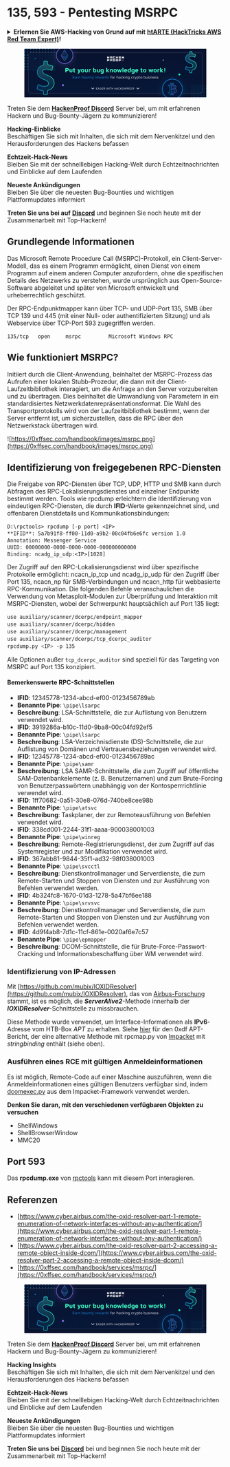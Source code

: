 # 135, 593 - Pentesting MSRPC

<details>

<summary><strong>Erlernen Sie AWS-Hacking von Grund auf mit</strong> <a href="https://training.hacktricks.xyz/courses/arte"><strong>htARTE (HackTricks AWS Red Team Expert)</strong></a><strong>!</strong></summary>

Andere Möglichkeiten, HackTricks zu unterstützen:

* Wenn Sie Ihr **Unternehmen in HackTricks beworben sehen möchten** oder **HackTricks im PDF-Format herunterladen möchten**, überprüfen Sie die [**ABONNEMENTPLÄNE**](https://github.com/sponsors/carlospolop)!
* Holen Sie sich das [**offizielle PEASS & HackTricks-Merchandise**](https://peass.creator-spring.com)
* Entdecken Sie [**The PEASS Family**](https://opensea.io/collection/the-peass-family), unsere Sammlung exklusiver [**NFTs**](https://opensea.io/collection/the-peass-family)
* **Treten Sie der** 💬 [**Discord-Gruppe**](https://discord.gg/hRep4RUj7f) oder der [**Telegram-Gruppe**](https://t.me/peass) bei oder **folgen** Sie uns auf **Twitter** 🐦 [**@carlospolopm**](https://twitter.com/hacktricks\_live)**.**
* **Teilen Sie Ihre Hacking-Tricks, indem Sie PRs an die** [**HackTricks**](https://github.com/carlospolop/hacktricks) und [**HackTricks Cloud**](https://github.com/carlospolop/hacktricks-cloud) Github-Repositorys einreichen.

</details>

<figure><img src="../.gitbook/assets/image (380).png" alt=""><figcaption></figcaption></figure>

Treten Sie dem [**HackenProof Discord**](https://discord.com/invite/N3FrSbmwdy) Server bei, um mit erfahrenen Hackern und Bug-Bounty-Jägern zu kommunizieren!

**Hacking-Einblicke**\
Beschäftigen Sie sich mit Inhalten, die sich mit dem Nervenkitzel und den Herausforderungen des Hackens befassen

**Echtzeit-Hack-News**\
Bleiben Sie mit der schnelllebigen Hacking-Welt durch Echtzeitnachrichten und Einblicke auf dem Laufenden

**Neueste Ankündigungen**\
Bleiben Sie über die neuesten Bug-Bounties und wichtigen Plattformupdates informiert

**Treten Sie uns bei auf** [**Discord**](https://discord.com/invite/N3FrSbmwdy) und beginnen Sie noch heute mit der Zusammenarbeit mit Top-Hackern!

## Grundlegende Informationen

Das Microsoft Remote Procedure Call (MSRPC)-Protokoll, ein Client-Server-Modell, das es einem Programm ermöglicht, einen Dienst von einem Programm auf einem anderen Computer anzufordern, ohne die spezifischen Details des Netzwerks zu verstehen, wurde ursprünglich aus Open-Source-Software abgeleitet und später von Microsoft entwickelt und urheberrechtlich geschützt.

Der RPC-Endpunktmapper kann über TCP- und UDP-Port 135, SMB über TCP 139 und 445 (mit einer Null- oder authentifizierten Sitzung) und als Webservice über TCP-Port 593 zugegriffen werden.
```
135/tcp   open     msrpc         Microsoft Windows RPC
```
## Wie funktioniert MSRPC?

Initiiert durch die Client-Anwendung, beinhaltet der MSRPC-Prozess das Aufrufen einer lokalen Stubb-Prozedur, die dann mit der Client-Laufzeitbibliothek interagiert, um die Anfrage an den Server vorzubereiten und zu übertragen. Dies beinhaltet die Umwandlung von Parametern in ein standardisiertes Netzwerkdatenrepräsentationsformat. Die Wahl des Transportprotokolls wird von der Laufzeitbibliothek bestimmt, wenn der Server entfernt ist, um sicherzustellen, dass die RPC über den Netzwerkstack übertragen wird.

![https://0xffsec.com/handbook/images/msrpc.png](https://0xffsec.com/handbook/images/msrpc.png)

## **Identifizierung von freigegebenen RPC-Diensten**

Die Freigabe von RPC-Diensten über TCP, UDP, HTTP und SMB kann durch Abfragen des RPC-Lokalisierungsdienstes und einzelner Endpunkte bestimmt werden. Tools wie rpcdump erleichtern die Identifizierung von eindeutigen RPC-Diensten, die durch **IFID**-Werte gekennzeichnet sind, und offenbaren Dienstdetails und Kommunikationsbindungen:
```
D:\rpctools> rpcdump [-p port] <IP>
**IFID**: 5a7b91f8-ff00-11d0-a9b2-00c04fb6e6fc version 1.0
Annotation: Messenger Service
UUID: 00000000-0000-0000-0000-000000000000
Binding: ncadg_ip_udp:<IP>[1028]
```
Der Zugriff auf den RPC-Lokalisierungsdienst wird über spezifische Protokolle ermöglicht: ncacn\_ip\_tcp und ncadg\_ip\_udp für den Zugriff über Port 135, ncacn\_np für SMB-Verbindungen und ncacn\_http für webbasierte RPC-Kommunikation. Die folgenden Befehle veranschaulichen die Verwendung von Metasploit-Modulen zur Überprüfung und Interaktion mit MSRPC-Diensten, wobei der Schwerpunkt hauptsächlich auf Port 135 liegt:
```bash
use auxiliary/scanner/dcerpc/endpoint_mapper
use auxiliary/scanner/dcerpc/hidden
use auxiliary/scanner/dcerpc/management
use auxiliary/scanner/dcerpc/tcp_dcerpc_auditor
rpcdump.py <IP> -p 135
```
Alle Optionen außer `tcp_dcerpc_auditor` sind speziell für das Targeting von MSRPC auf Port 135 konzipiert.

#### Bemerkenswerte RPC-Schnittstellen

* **IFID**: 12345778-1234-abcd-ef00-0123456789ab
* **Benannte Pipe**: `\pipe\lsarpc`
* **Beschreibung**: LSA-Schnittstelle, die zur Auflistung von Benutzern verwendet wird.
* **IFID**: 3919286a-b10c-11d0-9ba8-00c04fd92ef5
* **Benannte Pipe**: `\pipe\lsarpc`
* **Beschreibung**: LSA-Verzeichnisdienste (DS)-Schnittstelle, die zur Auflistung von Domänen und Vertrauensbeziehungen verwendet wird.
* **IFID**: 12345778-1234-abcd-ef00-0123456789ac
* **Benannte Pipe**: `\pipe\samr`
* **Beschreibung**: LSA SAMR-Schnittstelle, die zum Zugriff auf öffentliche SAM-Datenbankelemente (z. B. Benutzernamen) und zum Brute-Forcing von Benutzerpasswörtern unabhängig von der Kontosperrrichtlinie verwendet wird.
* **IFID**: 1ff70682-0a51-30e8-076d-740be8cee98b
* **Benannte Pipe**: `\pipe\atsvc`
* **Beschreibung**: Taskplaner, der zur Remoteausführung von Befehlen verwendet wird.
* **IFID**: 338cd001-2244-31f1-aaaa-900038001003
* **Benannte Pipe**: `\pipe\winreg`
* **Beschreibung**: Remote-Registrierungsdienst, der zum Zugriff auf das Systemregister und zur Modifikation verwendet wird.
* **IFID**: 367abb81-9844-35f1-ad32-98f038001003
* **Benannte Pipe**: `\pipe\svcctl`
* **Beschreibung**: Dienstkontrollmanager und Serverdienste, die zum Remote-Starten und Stoppen von Diensten und zur Ausführung von Befehlen verwendet werden.
* **IFID**: 4b324fc8-1670-01d3-1278-5a47bf6ee188
* **Benannte Pipe**: `\pipe\srvsvc`
* **Beschreibung**: Dienstkontrollmanager und Serverdienste, die zum Remote-Starten und Stoppen von Diensten und zur Ausführung von Befehlen verwendet werden.
* **IFID**: 4d9f4ab8-7d1c-11cf-861e-0020af6e7c57
* **Benannte Pipe**: `\pipe\epmapper`
* **Beschreibung**: DCOM-Schnittstelle, die für Brute-Force-Passwort-Cracking und Informationsbeschaffung über WM verwendet wird.

### Identifizierung von IP-Adressen

Mit [https://github.com/mubix/IOXIDResolver](https://github.com/mubix/IOXIDResolver), das von [Airbus-Forschung](https://www.cyber.airbus.com/the-oxid-resolver-part-1-remote-enumeration-of-network-interfaces-without-any-authentication/) stammt, ist es möglich, die _**ServerAlive2**_-Methode innerhalb der _**IOXIDResolver**_-Schnittstelle zu missbrauchen.

Diese Methode wurde verwendet, um Interface-Informationen als **IPv6**-Adresse vom HTB-Box _APT_ zu erhalten. Siehe [hier](https://0xdf.gitlab.io/2021/04/10/htb-apt.html) für den 0xdf APT-Bericht, der eine alternative Methode mit rpcmap.py von [Impacket](https://github.com/SecureAuthCorp/impacket/) mit _stringbinding_ enthält (siehe oben).

### Ausführen eines RCE mit gültigen Anmeldeinformationen

Es ist möglich, Remote-Code auf einer Maschine auszuführen, wenn die Anmeldeinformationen eines gültigen Benutzers verfügbar sind, indem [dcomexec.py](https://github.com/fortra/impacket/blob/master/examples/dcomexec.py) aus dem Impacket-Framework verwendet werden.

**Denken Sie daran, mit den verschiedenen verfügbaren Objekten zu versuchen**

* ShellWindows
* ShellBrowserWindow
* MMC20

## Port 593

Das **rpcdump.exe** von [rpctools](https://resources.oreilly.com/examples/9780596510305/tree/master/tools/rpctools) kann mit diesem Port interagieren.

## Referenzen

* [https://www.cyber.airbus.com/the-oxid-resolver-part-1-remote-enumeration-of-network-interfaces-without-any-authentication/](https://www.cyber.airbus.com/the-oxid-resolver-part-1-remote-enumeration-of-network-interfaces-without-any-authentication/)
* [https://www.cyber.airbus.com/the-oxid-resolver-part-2-accessing-a-remote-object-inside-dcom/](https://www.cyber.airbus.com/the-oxid-resolver-part-2-accessing-a-remote-object-inside-dcom/)
* [https://0xffsec.com/handbook/services/msrpc/](https://0xffsec.com/handbook/services/msrpc/)

<figure><img src="../.gitbook/assets/image (380).png" alt=""><figcaption></figcaption></figure>

Treten Sie dem [**HackenProof Discord**](https://discord.com/invite/N3FrSbmwdy) Server bei, um mit erfahrenen Hackern und Bug-Bounty-Jägern zu kommunizieren!

**Hacking Insights**\
Beschäftigen Sie sich mit Inhalten, die sich mit dem Nervenkitzel und den Herausforderungen des Hackens befassen

**Echtzeit-Hack-News**\
Bleiben Sie mit der schnelllebigen Hacking-Welt durch Echtzeitnachrichten und Einblicke auf dem Laufenden

**Neueste Ankündigungen**\
Bleiben Sie über die neuesten Bug-Bounties und wichtigen Plattformupdates informiert

**Treten Sie uns bei** [**Discord**](https://discord.com/invite/N3FrSbmwdy) bei und beginnen Sie noch heute mit der Zusammenarbeit mit Top-Hackern!

